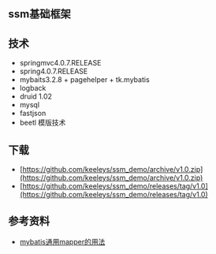 ##  ssm基础框架

## 技术
* springmvc4.0.7.RELEASE
* spring4.0.7.RELEASE 
* mybaits3.2.8 + pagehelper + tk.mybatis
* logback
* druid 1.02
* mysql
* fastjson
* beetl 模版技术

## 下载
* [https://github.com/keeleys/ssm_demo/archive/v1.0.zip](https://github.com/keeleys/ssm_demo/archive/v1.0.zip)
* [https://github.com/keeleys/ssm_demo/releases/tag/v1.0](https://github.com/keeleys/ssm_demo/releases/tag/v1.0)

## 参考资料

* [mybatis通用mapper的用法](https://github.com/abel533/Mapper)